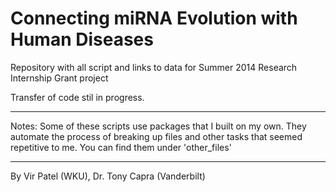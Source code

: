 Connecting miRNA Evolution with Human Diseases
======================
Repository with all script and links to data for Summer 2014 Research Internship Grant project

Transfer of code stil in progress.


--------
Notes:
Some of these scripts use packages that I built on my own. They automate the process of breaking up files and other tasks that seemed repetitive to me. You can find them under 'other_files'


-----------
By Vir Patel (WKU), Dr. Tony Capra (Vanderbilt)
